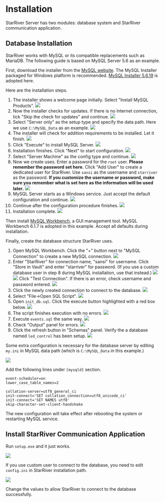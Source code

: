 # Installation

StarRiver Server has two modules: database system and StarRiver communication application.

## Database Installation

StarRiver works with MySQL or its compatible replacements such as MariaDB. The following guide is based on MySQL Server 5.6 as an example.

First, download the installer from the [MySQL website](http://dev.mysql.com/downloads/mysql/). The MySQL Installer packaged for Windows platform is recommended. [MySQL Installer 5.6.19](http://dev.mysql.com/downloads/windows/installer/5.6.html) is adopted here.

Here are the installation steps.

1. The installer shows a welcome page initially. Select "Install MySQL Products".
   ![](img/mysql_1.png)
2. Now the installer checks for updates. If there is no Internet connection, tick "Skip the check for updates" and continue.
   ![](img/mysql_2.png)
3. Select "Server only" as the setup type and specify the data path. Here we use `C:\MySQL_Data` as an example.
   ![](img/mysql_3.png)
4. The installer will check for addition requirements to be installed. Let it finish.
   ![](img/mysql_4.png)
5. Click "Execute" to install MySQL Server.
   ![](img/mysql_5.png)
6. Installation finishes. Click "Next" to start configuration.
   ![](img/mysql_6.png)
7. Select "Server Machine" as the config type and continue.
   ![](img/mysql_7.png)
8. Now we create uses. Enter a password for the `root` user. **Please remember the password set here.** Click "Add User" to create a dedicated user for StarRiver. Use `sansi` as the username and `starriver` as the password. **If you customize the username or password, make sure you remember what is set here as the information will be used later.**
   ![](img/mysql_8.png)
9. MySQL Server starts as a Windows service. Just accept the default configuration and continue.
   ![](img/mysql_9.png)
10. Continue after the configuration procedure finishes.
   ![](img/mysql_10.png)
11. Installation complete.
   ![](img/mysql_11.png)

Then install [MySQL Workbench](http://dev.mysql.com/downloads/workbench/), a GUI management tool. MySQL Workbench 6.1.7 is adopted in this example. Accept all defaults during installation.

Finally, create the database structure StarRiver uses.

1. Open MySQL Workbench. Click the "+" button next to "MySQL Connection" to create a new MySQL connection.
   ![](img/db_init_1.png)
2. Enter "StarRiver" for connection name, "sansi" for username. Click "Store in Vault" and enter "starriver" for password. (If you use a custom database user in step 8 during MySQL installation, use that instead.)
   ![](img/db_init_2.png)
   ![](img/db_init_3.png)
   Click "Test Connection". If there is an error, check username and password entered.
   ![](img/db_init_4.png)
3. Click the newly created connection to connect to the database.
   ![](img/db_init_5.png)
4. Select "File->Open SQL Script".
   ![](img/db_init_6.png)
5. Open `init_db.sql`. Click the execute button highlighted with a red box below.
   ![](img/db_init_7.png)
6. The script finishes execution with no errors.
   ![](img/db_init_8.png)
7. Execute `events.sql` the same way.
   ![](img/db_init_9.png)
8. Check "Output" panel for errors.
   ![](img/db_init_10.png)
9. Click the refresh button in "Schemas" panel. Verify the a database named `led_control` has been setup.
   ![](img/db_init_12.png)

Some extra configuration is necessary for the database server by editing `my.ini` in MySQL data path (which is `C:\MySQL_Data` in this example.)

![](img/my_ini.png)

Add the following lines under `[mysqld]` section.

```
event-scheduler=on
lower_case_table_names=2

collation-server=utf8_general_ci
init-connect='SET collation_connection=utf8_unicode_ci'
init-connect='SET NAMES utf8'
skip-character-set-client-handshake
```

The new configuration will take effect after rebooting the system or restarting MySQL service.


## Install StarRiver Communication Application

Run `setup.exe` and it just works.

![](img/setup.png)

If you use custom user to connect to the database, you need to edit `config.ini` in StarRiver installation path.

![](img/config.png)

Change the values to allow StarRiver to connect to the database successfully.
